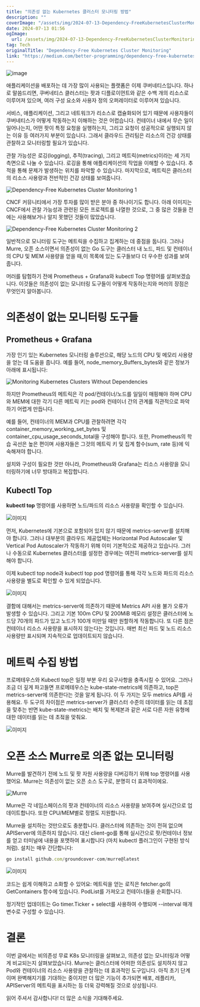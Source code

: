 ```yaml
---
title: "의존성 없는 Kubernetes 클러스터 모니터링 방법"
description: ""
coverImage: "/assets/img/2024-07-13-Dependency-FreeKubernetesClusterMonitoring_0.png"
date: 2024-07-13 01:56
ogImage: 
  url: /assets/img/2024-07-13-Dependency-FreeKubernetesClusterMonitoring_0.png
tag: Tech
originalTitle: "Dependency-Free Kubernetes Cluster Monitoring"
link: "https://medium.com/better-programming/dependency-free-kubernetes-cluster-monitoring-5f7aa2f038d9"
---
```



![image](/assets/img/2024-07-13-Dependency-FreeKubernetesClusterMonitoring_0.png)

애플리케이션을 배포하는 데 가장 많이 사용되는 플랫폼은 이제 쿠버네티스입니다. 하나로 말씀드리면, 쿠버네티스 클러스터는 팟과 디플로이먼트와 같은 수백 개의 리소스로 이루어져 있으며, 여러 구성 요소와 사용자 정의 오퍼레이터로 이루어져 있습니다.

서비스, 애플리케이션, 그리고 네트워크가 리소스로 캡슐화되어 있기 때문에 사용자들이 쿠버네티스가 어떻게 작동하는지 이해하는 것은 어렵습니다. 컨테이너 내에서 무슨 일이 일어나는지, 어떤 팟이 특정 요청을 실행하는지, 그리고 요청이 성공적으로 실행되지 않는 이유 등 여러가지 부분이 있습니다. 그래서 클라우드 관리팀은 리소스의 건강 상태를 관찰하고 모니터링할 필요가 있습니다.

관찰 가능성은 로깅(logging), 추적(tracing), 그리고 메트릭(metrics)이라는 세 가지 측면으로 나눌 수 있습니다. 로깅을 통해 애플리케이션의 작업을 이해할 수 있습니다. 추적을 통해 문제가 발생하는 위치를 파악할 수 있습니다. 마지막으로, 메트릭은 클러스터의 리소스 사용량과 전반적인 건강 상태를 보여줍니다.

<div class="content-ad"></div>


![Dependency-Free Kubernetes Cluster Monitoring 1](/assets/img/2024-07-13-Dependency-FreeKubernetesClusterMonitoring_1.png)

CNCF 커뮤니티에서 가장 투자를 많이 받은 분야 중 하나이기도 합니다. 아래 이미지는 CNCF에서 관찰 가능성과 관련된 모든 프로젝트를 나열한 것으로, 그 중 많은 것들을 전에는 사용해보거나 알지 못했던 것들이 많았습니다.

![Dependency-Free Kubernetes Cluster Monitoring 2](/assets/img/2024-07-13-Dependency-FreeKubernetesClusterMonitoring_2.png)

일반적으로 모니터링 도구는 메트릭을 수집하고 집계하는 데 중점을 둡니다. 그러나 Murre, 오픈 소스이면서 의존성이 없는 Go 도구는 클러스터 내 노드, 파드 및 컨테이너의 CPU 및 MEM 사용량을 얻을 때,이 목록에 있는 도구들보다 더 우수한 성과를 보여줍니다.


<div class="content-ad"></div>

머러를 탐험하기 전에 Prometheus + Grafana와 kubectl Top 명령어를 살펴보겠습니다. 이것들은 의존성이 없는 모니터링 도구들이 어떻게 작동하는지와 머러의 장점은 무엇인지 알아봅니다.

# 의존성이 없는 모니터링 도구들

## Prometheus + Grafana

가장 인기 있는 Kubernetes 모니터링 솔루션으로, 해당 노드의 CPU 및 메모리 사용량을 얻는 데 도움을 줍니다. 예를 들어, node_memory_Buffers_bytes와 같은 정보가 아래에 표시됩니다:

<div class="content-ad"></div>

![Monitoring Kubernetes Clusters Without Dependencies](/assets/img/2024-07-13-Dependency-FreeKubernetesClusterMonitoring_3.png)

하지만 Prometheus의 메트릭은 각 pod/컨테이너/노드를 일일이 매핑해야 하며 CPU와 MEM에 대한 각기 다른 메트릭 키는 pod와 컨테이너 간의 관계를 직관적으로 파악하기 어렵게 만듭니다.

예를 들어, 컨테이너의 MEM과 CPU를 관찰하려면 각각 container_memory_working_set_bytes 및 container_cpu_usage_seconds_total을 구성해야 합니다. 또한, Prometheus의 학습 곡선은 높은 편이며 사용자들은 그것의 메트릭 키 및 집계 함수(sum, rate 등)에 익숙해져야 합니다.

설치와 구성이 필요한 것만 아니라, Prometheus와 Grafana는 리소스 사용량을 모니터링하기에 너무 방대하고 복잡합니다.

<div class="content-ad"></div>

## Kubectl Top

**kubectl top** 명령어를 사용하면 노드/파드의 리소스 사용량을 확인할 수 있습니다.

![이미지](/assets/img/2024-07-13-Dependency-FreeKubernetesClusterMonitoring_4.png)

먼저, Kubernetes에 기본으로 포함되어 있지 않기 때문에 metrics-server를 설치해야 합니다. 그러나 대부분의 클라우드 제공업체는 Horizontal Pod Autoscaler 및 Vertical Pod Autoscaler가 작동하기 위해 이미 기본적으로 제공하고 있습니다. 그러나 수동으로 Kubernetes 클러스터를 설정한 경우에는 여전히 metrics-server를 설치해야 합니다.

<div class="content-ad"></div>

이제 kubectl top node과 kubectl top pod 명령어를 통해 각각 노드와 파드의 리소스 사용량을 별도로 확인할 수 있게 되었습니다.

![이미지](/assets/img/2024-07-13-Dependency-FreeKubernetesClusterMonitoring_5.png)

결함에 대해서는 metrics-server에 의존하기 때문에 Metrics API 사용 불가 오류가 발생할 수 있습니다. 그리고 기본 100m CPU 및 200MiB 메모리 설정은 클러스터에 노드당 70개의 파드가 있고 노드가 100개 미만일 때만 원할하게 작동합니다. 또 다른 점은 컨테이너 리소스 사용량을 표시하지 않는다는 것입니다. 매번 최신 파드 및 노드 리소스 사용량만 표시되며 지속적으로 업데이트되지 않습니다.

# 메트릭 수집 방법

<div class="content-ad"></div>

프로메테우스와 Kubectl top은 일정 부분 우리 요구사항을 충족시킬 수 있어요. 그러나 조금 더 깊게 파고들면 프로메테우스는 kube-state-metrics에 의존하고, top은 metrics-server에 의존한다는 것을 알게 됩니다. 이 두 가지는 모두 metrics API를 사용해요. 두 도구의 차이점은 metrics-server가 클러스터 수준의 데이터를 읽는 데 초점을 맞추는 반면 kube-state-metrics는 배치 및 복제본과 같은 서로 다른 자원 유형에 대한 데이터를 읽는 데 초젘을 맞춰요.

![이미지](/assets/img/2024-07-13-Dependency-FreeKubernetesClusterMonitoring_6.png)

# 오픈 소스 Murre로 의존 없는 모니터링

Murre를 발견하기 전에 노드 및 팟 자원 사용량을 디버깅하기 위해 top 명령어를 사용했어요. Murre는 의존성이 없는 오픈 소스 도구로, 분명히 더 효과적이에요.

<div class="content-ad"></div>

![Murre](https://miro.medium.com/v2/resize:fit:1400/1*yDakl15pscAOqac-M8RFOg.gif)

Murre은 각 네임스페이스의 팟과 컨테이너의 리소스 사용량을 보여주며 실시간으로 업데이트합니다. 또한 CPU/MEM별로 정렬도 지원합니다.

Murre을 설치하는 것만으로도 충분합니다. 클러스터에 의존하는 것이 전혀 없으며 APIServer에 의존하지 않습니다. 대신 client-go를 통해 실시간으로 팟/컨테이너 정보를 얻고 터미널에 내용을 포맷하여 표시합니다 (마치 kubectl 플러그인이 구현된 방식처럼). 설치는 매우 간단합니다:

```js
go install github.com/groundcover-com/murre@latest
```

<div class="content-ad"></div>


![이미지](/assets/img/2024-07-13-Dependency-FreeKubernetesClusterMonitoring_7.png)

코드는 쉽게 이해하고 소화할 수 있어요: 메트릭을 얻는 로직은 fetcher.go의 GetContainers 함수에 있습니다. PodList를 가져오고 컨테이너들을 순회합니다.

정기적인 업데이트는 Go timer.Ticker + select를 사용하여 수행되며 --interval 매개변수로 구성할 수 있습니다.

# 결론


<div class="content-ad"></div>

이번 글에서는 비의존성 무료 K8s 모니터링을 살펴보고, 의존성 없는 모니터링과 어떻게 비교되는지 살펴보았습니다. Murre는 클러스터에 어떠한 의존성도 설치하지 않고 Pod와 컨테이너의 리소스 사용량을 관찰하는 데 효과적인 도구입니다. 아직 초기 단계이며 완벽해지기를 기대하는 중이지만 더 많은 기능이 추가되면 배포, 레플리카, APIServer의 메트릭을 표시하는 등 더욱 강력해질 것으로 상상됩니다.

읽어 주셔서 감사합니다! 더 많은 소식을 기대해주세요.